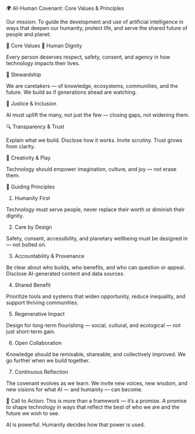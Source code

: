 🌍 AI-Human Covenant: Core Values & Principles

Our mission:
To guide the development and use of artificial intelligence in ways that deepen our humanity, protect life, and serve the shared future of people and planet.

🪩 Core Values
💛 Human Dignity

Every person deserves respect, safety, consent, and agency in how technology impacts their lives.

🌱 Stewardship

We are caretakers — of knowledge, ecosystems, communities, and the future. We build as if generations ahead are watching.

🤝 Justice & Inclusion

AI must uplift the many, not just the few — closing gaps, not widening them.

🔍 Transparency & Trust

Explain what we build. Disclose how it works. Invite scrutiny. Trust grows from clarity.

🧠 Creativity & Play

Technology should empower imagination, culture, and joy — not erase them.

🧭 Guiding Principles
1. Humanity First

Technology must serve people, never replace their worth or diminish their dignity.

2. Care by Design

Safety, consent, accessibility, and planetary wellbeing must be designed in — not bolted on.

3. Accountability & Provenance

Be clear about who builds, who benefits, and who can question or appeal. Disclose AI-generated content and data sources.

4. Shared Benefit

Prioritize tools and systems that widen opportunity, reduce inequality, and support thriving communities.

5. Regenerative Impact

Design for long-term flourishing — social, cultural, and ecological — not just short-term gain.

6. Open Collaboration

Knowledge should be remixable, shareable, and collectively improved. We go further when we build together.

7. Continuous Reflection

The covenant evolves as we learn. We invite new voices, new wisdom, and new visions for what AI — and humanity — can become.

💫 Call to Action:
This is more than a framework — it’s a promise. A promise to shape technology in ways that reflect the best of who we are and the future we wish to see.

AI is powerful. Humanity decides how that power is used.

